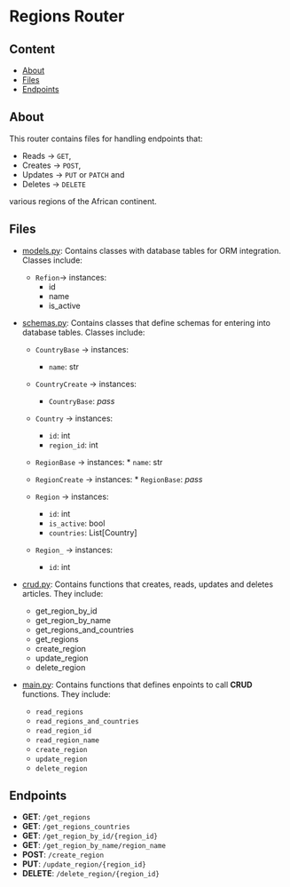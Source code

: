 # Regions Router

## Content

* [About](#about)
* [Files](#files)
* [Endpoints](#endpoints)


## About

This router contains files for handling
endpoints that:

* Reads -> `GET`,
* Creates -> `POST`,
* Updates -> `PUT` or `PATCH` and
* Deletes -> `DELETE`

various regions of the African
continent.


## Files

* [models.py](./models.py): Contains classes with
	                    database tables for
	                    ORM integration.
	                    Classes include:

	* `Refion`-> instances:
		* id
		* name
		* is_active

* [schemas.py](./schemas.py): Contains classes
			      that define schemas
			      for entering into
			      database tables.
			      Classes include:

	* `CountryBase` -> instances:
		* `name`: str

	* `CountryCreate` -> instances:
		* `CountryBase`: *pass*

	* `Country` -> instances:
		* `id`: int
		* `region_id`: int

	* `RegionBase` -> instances:
                * `name`: str

	* `RegionCreate` -> instances:
                * `RegionBase`: *pass*

	* `Region` -> instances:
		* `id`: int
		* `is_active`: bool
		* `countries`: List[Country]

	* `Region_` -> instances:
		* `id`: int

* [crud.py](./crud.py): Contains functions that
			creates, reads, updates
			and deletes articles.
			They include:
	* get_region_by_id
	* get_region_by_name
	* get_regions_and_countries
	* get_regions
	* create_region
	* update_region
	* delete_region

* [main.py](./main.py): Contains functions that
			defines enpoints to call
			**CRUD** functions. They
			include:

	* `read_regions`
	* `read_regions_and_countries`
	* `read_region_id`
	* `read_region_name`
	* `create_region`
	* `update_region`
	* `delete_region`


## Endpoints

* **GET**: `/get_regions`
* **GET**: `/get_regions_countries`
* **GET**: `/get_region_by_id/{region_id}`
* **GET**: `/get_region_by_name/region_name`
* **POST**: `/create_region`
* **PUT**: `/update_region/{region_id}`
* **DELETE**: `/delete_region/{region_id}`
